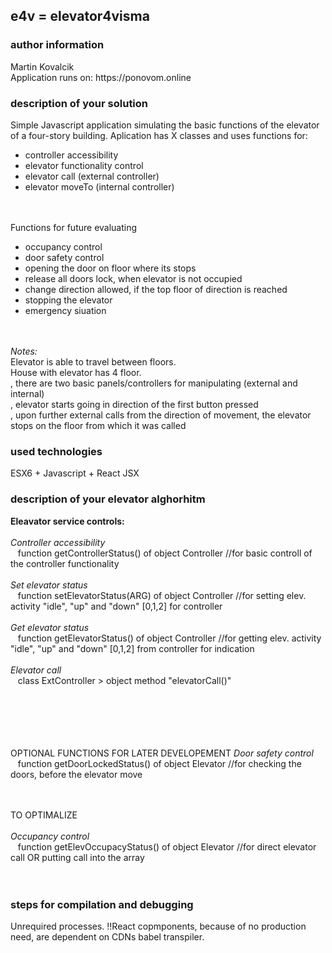 <h2>e4v = elevator4visma</h2>

<h3>author information</h3>
Martin Kovalcik<br>
Application runs on: https://ponovom.online
<br>
<h3>description of your solution</h3>
Simple Javascript application simulating the basic functions of the elevator of a four-story building.
Aplication has X classes and uses functions for:
<ul>
<li> controller accessibility </li> 
<li> elevator functionality control </li>
<li> elevator call (external controller) </li>
<li> elevator moveTo (internal controller)</li>
</ul>

<br><br>
Functions for future evaluating
<ul>
<li> occupancy control </li>
<li> door safety control </li>
<li> opening the door on floor where its stops </li>
<li> release all doors lock, when elevator is not occupied </li>
<li> change direction allowed, if the top floor of direction is reached </li>
<li> stopping the elevator </li>
<li> emergency siuation </li>
</ul>
<br><br>
<i>Notes:</i><br>
Elevator is able to travel between floors.<br>
House with elevator has 4 floor. <br>
, there are two basic panels/controllers for manipulating (external and internal)<br>
, elevator starts going in direction of the first button pressed<br>
, upon further external calls from the direction of movement, the elevator stops on the floor from which it was called
<br>

<h3>used technologies</h3>
ESX6 + Javascript + React JSX

<h3>description of your elevator alghorhitm</h3>
<b>Eleavator service controls:</b><br><br>
<i>Controller accessibility</i><br>
&nbsp;&nbsp;    function getControllerStatus() of object Controller //for basic controll of the controller functionality<br><br>
<i>Set elevator status</i><br>
&nbsp;&nbsp;    function setElevatorStatus(ARG) of object Controller //for setting elev. activity "idle", "up" and "down" [0,1,2] for controller<br><br>
<i>Get elevator status</i><br>
&nbsp;&nbsp;    function getElevatorStatus() of object Controller //for getting elev. activity "idle", "up" and "down" [0,1,2] from controller for indication<br><br>
<i>Elevator call</i><br>
&nbsp;&nbsp;    class ExtController > object method "elevatorCall()"<br><br>


<br><br><br><br>
OPTIONAL FUNCTIONS FOR LATER DEVELOPEMENT
<i> Door safety control </i><br>
&nbsp;&nbsp;    function getDoorLockedStatus() of object Elevator //for checking the doors, before the elevator move<br>
<br><br>

TO OPTIMALIZE<br><br>
<i> Occupancy control </i><br>
&nbsp;&nbsp;    function getElevOccupacyStatus() of object Elevator //for direct elevator call OR putting call into the array<br>
<br><br>

<h3>steps for compilation and debugging</h3>
Unrequired processes. !!React copmponents, because of no production need, are dependent on CDNs babel transpiler.

